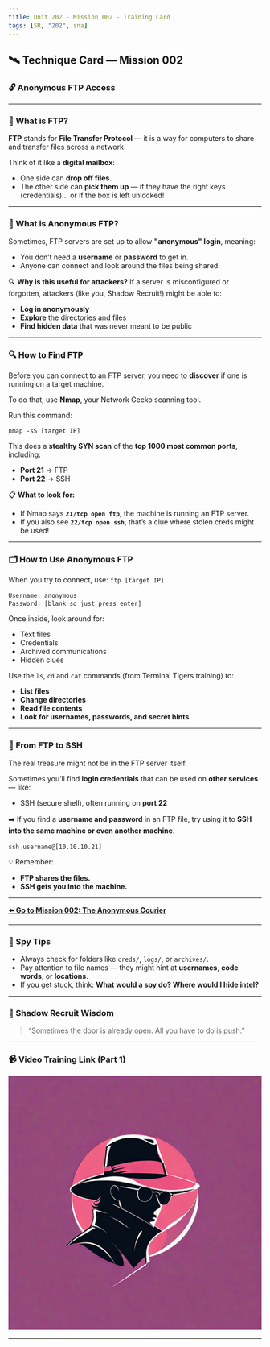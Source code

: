 ```yaml
---
title: Unit 202 - Mission 002 - Training Card
tags: [SR, "202", sna]
---
```


## 🛰️ Technique Card — Mission 002

### 🔓 Anonymous FTP Access

---

### 📡 What is FTP?

**FTP** stands for **File Transfer Protocol** — it is a way for computers to share and transfer files across a network.

Think of it like a **digital mailbox**:

- One side can **drop off files**.
- The other side can **pick them up** — if they have the right keys (credentials)… or if the box is left unlocked!

---

### 👤 What is Anonymous FTP?

Sometimes, FTP servers are set up to allow **"anonymous" login**, meaning:

- You don’t need a **username** or **password** to get in.
- Anyone can connect and look around the files being shared.

🔍 **Why is this useful for attackers?**
If a server is misconfigured or forgotten, attackers (like you, Shadow Recruit!) might be able to:

- **Log in anonymously**
- **Explore** the directories and files
- **Find hidden data** that was never meant to be public

---

### 🔍 How to Find FTP

Before you can connect to an FTP server, you need to **discover** if one is running on a target machine.

To do that, use **Nmap**, your Network Gecko scanning tool.

Run this command:

```
nmap -sS [target IP]
```

This does a **stealthy SYN scan** of the **top 1000 most common ports**, including:

- **Port 21** → FTP
- **Port 22** → SSH

📋 **What to look for:**

- If Nmap says **`21/tcp open ftp`**, the machine is running an FTP server.
- If you also see **`22/tcp open ssh`**, that’s a clue where stolen creds might be used!

---

### 🗂️ How to Use Anonymous FTP

When you try to connect, use: `ftp [target IP]`

```
Username: anonymous
Password: [blank so just press enter]
```

Once inside, look around for:

- Text files
- Credentials
- Archived communications
- Hidden clues

Use the `ls`, `cd` and `cat` commands (from Terminal Tigers training) to:

- **List files**
- **Change directories**
- **Read file contents**
- **Look for usernames, passwords, and secret hints**

---

### 🔑 From FTP to SSH

The real treasure might not be in the FTP server itself.

Sometimes you’ll find **login credentials** that can be used on **other services** — like:

- SSH (secure shell), often running on **port 22**

➡️ If you find a **username and password** in an FTP file, try using it to **SSH into the same machine or even another machine**.

`ssh username@[10.10.10.21]`

💡 Remember:

- **FTP shares the files.**
- **SSH gets you into the machine.**

---

**[⬅️ Go to Mission 002: The Anonymous Courier](./u202-sr-002-mission.md)**

---

### 🧠 Spy Tips

- Always check for folders like `creds/`, `logs/`, or `archives/`.
- Pay attention to file names — they might hint at **usernames**, **code words**, or **locations**.
- If you get stuck, think: **What would a spy do? Where would I hide intel?**

---

### 🐾 Shadow Recruit Wisdom

> “Sometimes the door is already open. All you have to do is push.”

---

### 📹 Video Training Link (Part 1)

[![Watch the video](../../../sna1.png)](https://www.youtube.com/watch?v=8eBkc1-ZpYo)

---
